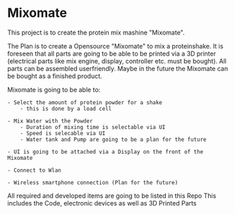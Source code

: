 # Mixomate
This project is to create the protein mix mashine "Mixomate".

The Plan is to create a Opensource "Mixomate" to mix a proteinshake.
It is foreseen that all parts are going to be able to be printed via a 3D printer (electrical parts like mix engine, display, controller etc. must be bought).
All parts can be assembled userfriendly.
Maybe in the future the Mixomate can be bought as a finished product.

Mixomate is going to be able to:

    - Select the amount of protein powder for a shake
        - this is done by a load cell

    - Mix Water with the Powder
        - Duration of mixing time is selectable via UI
        - Speed is selecable via UI
        - Water tank and Pump are going to be a plan for the future

    - UI is going to be attached via a Display on the front of the Mixomate

    - Connect to Wlan

    - Wireless smartphone connection (Plan for the future)
    
   
All required and developed items are going to be listed in this Repo
This includes the Code, electronic devices as well as 3D Printed Parts
